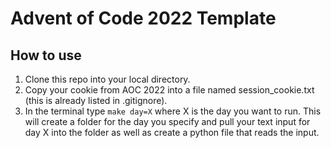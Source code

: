 # Advent of Code 2022 Template

## How to use

1. Clone this repo into your local directory. 
2. Copy your cookie from AOC 2022 into a file named session_cookie.txt (this is already listed in .gitignore).
3. In the terminal type `make day=X` where X is the day you want to run. This will create a folder for the day you specify and pull your text input for day X into the folder as well as create a python file that reads the input. 
